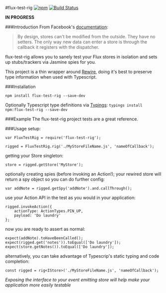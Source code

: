 #flux-test-rig
[![npm](https://img.shields.io/npm/v/flux-test-rig.svg)](https://www.npmjs.com/package/flux-test-rig) [![Build Status](https://api.travis-ci.org/cantide5ga/flux-test-rig.svg?branch=master)](https://travis-ci.org/cantide5ga/flux-test-rig)

**IN PROGRESS**

###Introduction
From Facebook's [documentation](https://facebook.github.io/react/blog/2014/09/24/testing-flux-applications.html):

>By design, stores can't be modified from the outside. They have no setters. The only way new data can enter a store is through the callback it registers with the dispatcher.

flux-test-rig allows you to sanely test your Flux stores in isolation and sets up stubs/trackers via Jasmine spies for you. 

This project is a thin wrapper around [Rewire](https://www.npmjs.com/package/rewire), doing it's best to preserve type information when used with Typescript.

###Installation
```
npm install flux-test-rig --save-dev
```
Optionally Typescript type definitions via [Typings](https://www.npmjs.com/package/typings): `typings install npm:flux-test-rig --save-dev`

###Example
The flux-test-rig project tests are a great reference.

###Usage
setup:
```
var FluxTestRig = require('flux-test-rig');

rigged = FluxTestRig.rig('./MyStoreFileName.js', 'nameOfCallback');
```

getting your Store singleton:
```
store = rigged.getStore('MyStore');
```

optionally creating spies (before invoking an Action!); your rewired store will return a spy object so you can do further config:
```
var addNote = rigged.getSpy('addNote').and.callThrough();
```

use your Action API in the test as you would in your application:
```
rigged.invokeAction({
    actionType: ActionTypes.PIN_UP,
    payload: 'Do laundry'
};
```

now you are ready to assert as normal:
```
expect(addNote).toHaveBeenCalled();
expect(rigged.get('notes')).toEqual(['Do laundry']);
expect(store.getNotes()).toEqual(['Do laundry']);
```

alternatively, you can take advantage of Typescrip's static typing and code completion:
```
const rigged = rig<IStore>('./MyStoreFileName.js', 'nameOfCallback');
```
*Exposing the interface to your event emitting store will help make your application more easily testable*


 
